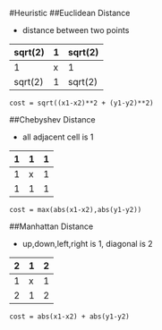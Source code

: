 #Heuristic
##Euclidean Distance
* distance between two points

|sqrt(2)|1|sqrt(2)|
---|---|---
|1|x|1|
|sqrt(2)|1|sqrt(2)|
```
cost = sqrt((x1-x2)**2 + (y1-y2)**2)
```

##Chebyshev Distance
* all adjacent cell is 1

1|1|1
---|---|---
1|x|1
1|1|1
```
cost = max(abs(x1-x2),abs(y1-y2))
```

##Manhattan Distance
* up,down,left,right is 1, diagonal is 2

2|1|2
---|---|---
1|x|1
2|1|2
```
cost = abs(x1-x2) + abs(y1-y2)
```


